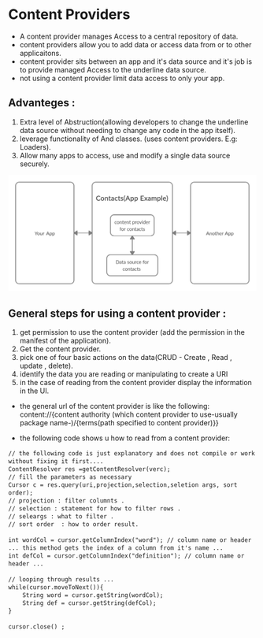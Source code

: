 # Content Providers



* A content provider manages Access to a central repository of data.
* content providers allow you to add data or access data from or to other applicaitons.
* content provider sits between an app and it's data source and it's job is to provide managed Access to the underline data source.
* not using a content provider limit data access to only your app.


## Advanteges :

1. Extra level of Abstruction(allowing developers to change the underline data source without needing to change any code in the app itself).
2. leverage functionality of And classes. (uses content providers. E.g: Loaders).
3. Allow many apps to access, use and modify a single data source securely.



![conte provider structure](../images/contentProviderStructure.png)





## General steps for using a content provider :

1. get permission to use the content provider (add the permission in the manifest of the application).
2. Get the content provider.
3. pick one of four basic actions on the data(CRUD - Create , Read , update , delete).
4. identify the data you are reading or manipulating to create a URI
5. in the case of reading from the content provider display the information in the UI.


* the general url of the content provider is like the following:
  content://{content authority (which content provider to use-usually package name-)/{terms(path specified to content provider)}}



* the following code shows u how to read from a content provider:
```
// the following code is just explanatory and does not compile or work without fixing it first....
ContentResolver res =getContentResolver(verc);
// fill the parameters as necessary
Cursor c = res.query(uri,projection,selection,seletion args, sort order);
// projection : filter columnts .
// selection : statement for how to filter rows .
// seleargs : what to filter .
// sort order  : how to order result.

int wordCol = cursor.getColumnIndex("word"); // column name or header ... this method gets the index of a column from it's name ...
int defCol = cursor.getColumnIndex("definition"); // column name or header ...

// looping through results ...
while(cursor.moveToNext()){
	String word = cursor.getString(wordCol);
	String def = cursor.getString(defCol);
}

cursor.close() ;
```
